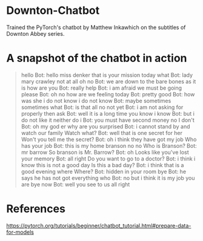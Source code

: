 # Downton-Chatbot
Trained the PyTorch's chatbot by Matthew Inkawhich on the subtitles of Downton Abbey series. 

# A snapshot of the chatbot in action
> hello
Bot: hello miss denker that is your mission today <PAD> <PAD>
> what
Bot: lady mary crawley not at all <PAD> <PAD> <PAD> <PAD>
> oh no
Bot: we are down to the bare bones as it is
> how are you
Bot: really <PAD> <PAD> <PAD> <PAD> <PAD> <PAD> <PAD> <PAD> <PAD>
> help
Bot: i am afraid we must be going <PAD> <PAD> <PAD>
> please
Bot: oh no <PAD> <PAD> <PAD> <PAD> <PAD> <PAD> <PAD> <PAD>
> how are we feeling today
Bot: pretty <PAD> <PAD> <PAD> <PAD> <PAD> <PAD> <PAD> <PAD> <PAD>
> good
Bot: how was she i do not know <PAD> <PAD> <PAD>
> i do not know
Bot: maybe sometimes <PAD> <PAD> <PAD> <PAD> <PAD> <PAD> <PAD> <PAD>
> sometimes what
Bot: is that all <PAD> <PAD> <PAD> <PAD> <PAD> <PAD> <PAD>
> no not yet
Bot: i am not asking for properly <PAD> <PAD> <PAD> <PAD>
> then ask
Bot: well it is a long time you know <PAD> <PAD>
> i know
Bot: but i do not like it <PAD> <PAD> <PAD> <PAD>
> neither do i
Bot: you must have second money <PAD> <PAD> <PAD> <PAD> <PAD>
> no I don't
Bot: oh my god er <PAD> <PAD> <PAD> <PAD> <PAD> <PAD>
> why are you surprised
Bot: i cannot stand by and watch our family <PAD> <PAD>
> Watch what? 
Bot: well that is one secret for her <PAD> <PAD> <PAD>
> Won't you tell me the secret? 
Bot: oh i think they have got my job <PAD> <PAD>
> Who has your job
Bot: this is my home branson no no <PAD> <PAD> <PAD>
> Who is Branson? 
Bot: mr barrow <PAD> <PAD> <PAD> <PAD> <PAD> <PAD> <PAD> <PAD>
> So branson is Mr. Barrow? 
Bot: oh <PAD> <PAD> <PAD> <PAD> <PAD> <PAD> <PAD> <PAD> <PAD>
> Looks like you've lost your memory
Bot: all right <PAD> <PAD> <PAD> <PAD> <PAD> <PAD> <PAD> <PAD>
> Do you want to go to a doctor?
Bot: i think i know this is not a good day
> Is this a bad day? 
Bot: i think that is a good evening where <PAD> <PAD>
> Where?
Bot: hidden in your room <PAD> <PAD> <PAD> <PAD> <PAD> <PAD>
> bye
Bot: he says he has not got everything <PAD> <PAD> <PAD>
> who
Bot: no but i think it is my job you are
> bye now
Bot: well you see to us all right <PAD> <PAD> <PAD>


# References
https://pytorch.org/tutorials/beginner/chatbot_tutorial.html#prepare-data-for-models
